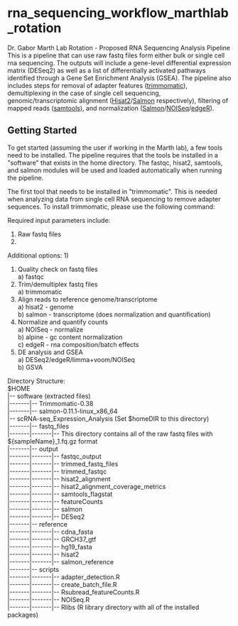 # rna_sequencing_workflow_marthlab_rotation

Dr. Gabor Marth Lab Rotation - Proposed RNA Sequencing Analysis Pipeline
This is a pipeline that can use raw fastq files form either bulk or single cell rna sequencing. The outputs will include a gene-level differential expression matrix (DESeq2) as well as a list of differentially activated pathways identified through a Gene Set Enrichment Analysis (GSEA). The pipeline also includes steps for removal of adapter features ([trimmomatic](http://www.usadellab.org/cms/?page=trimmomatic)), demultiplexing in the case of single cell sequencing, genomic/transcriptomic alignment ([Hisat2](https://ccb.jhu.edu/software/hisat2/manual.shtml)/[Salmon](https://salmon.readthedocs.io/en/latest/salmon.html) respectively), filtering of mapped reads ([samtools](http://www.htslib.org/doc/samtools.html)), and normalization ([Salmon](https://salmon.readthedocs.io/en/latest/salmon.html)/[NOISeq](https://www.bioconductor.org/packages/devel/bioc/vignettes/NOISeq/inst/doc/NOISeq.pdf)/[edgeR](https://www.bioconductor.org/packages/devel/bioc/vignettes/edgeR/inst/doc/edgeRUsersGuide.pdf)).

## Getting Started

To get started (assuming the user if working in the Marth lab), a few tools need to be installed. The pipeline requires that the tools be installed in a "software" that exists in the home directory. The fastqc, hisat2, samtools, and salmon modules will be used and loaded automatically when running the pipeline.

The first tool that needs to be installed in "trimmomatic". This is needed when analyzing data from single cell RNA sequencing to remove adapter sequences. To install trimmomatic, please use the following command:




Required input parameters include:
1) Raw fastq files
2)

Additional options:
1)

1) Quality check on fastq files <br />
	a) fastqc <br />
2) Trim/demultiplex fastq files <br />
	a) trimmomatic <br />
3) Align reads to reference genome/transcriptome <br />
	a) hisat2 - genome <br />
	b) salmon - transcriptome (does normalization and quantification) <br />
4) Normalize and quantify counts <br />
	a) NOISeq - normalize <br />
	b) alpine - gc content normalization <br />
	c) edgeR - rna composition/batch effects <br />
5) DE analysis and GSEA <br />
	a) DESeq2/edgeR/limma+voom/NOISeq <br />
	b) GSVA <br />

Directory Structure: <br />
$HOME <br />
|-- software (extracted files) <br />
|-------|-- Trimmomatic-0.38 <br />
|-------|-- salmon-0.11.1-linux_x86_64 <br />
|-- scRNA-seq_Expression_Analysis (Set $homeDIR to this directory) <br />
|-------|-- fastq_files <br />
|-------|-------|-- This directory contains all of the raw fastq files with ${sampleName}_1.fq.gz format <br />
|-------|-- output <br />
|-------|-------|-- fastqc_output <br />
|-------|-------|-- trimmed_fastq_files <br />
|-------|-------|-- trimmed_fastqc <br />
|-------|-------|-- hisat2_alignment <br />
|-------|-------|-- hisat2_alignment_coverage_metrics <br />
|-------|-------|-- samtools_flagstat <br />
|-------|-------|-- featureCounts <br />
|-------|-------|-- salmon <br />
|-------|-------|-- DESeq2 <br />
|-------|-- reference <br />
|-------|-------|-- cdna_fasta <br />
|-------|-------|-- GRCH37_gtf <br />
|-------|-------|-- hg19_fasta <br />
|-------|-------|-- hisat2 <br />
|-------|-------|-- salmon_reference <br />
|-------|-- scripts <br />
|-------|-------|-- adapter_detection.R <br />
|-------|-------|-- create_batch_file.R <br />
|-------|-------|-- Rsubread_featureCounts.R <br />
|-------|-------|-- NOISeq.R <br />
|-------|-------|-- Rlibs (R library directory with all of the installed packages) <br />
